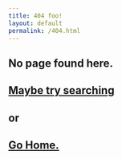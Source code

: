 ```yaml
---
title: 404 foo!
layout: default
permalink: /404.html
---
```


<section class="hero fill-white">
  <div class="wrapper">
    <div class="hero-inner">
      <h1 class="text-primary bold xs-pb0">No page found here.</h1>
      <span class="xs-mt3 xs-inline-block"><a class="search-nav xs-inline" href="#"><h2 class="text-secondary bold xs-pt3 underline xs-inline">Maybe try searching</h2></a><h2 class="text-secondary bold xs-pt3 xs-inline"> or </h2> <a href="/" class="xs-inline"><h2 class="text-secondary bold xs-pt3 underline  xs-inline"> Go Home.</h2></a></span>
    </div>
  </div>
</section>
